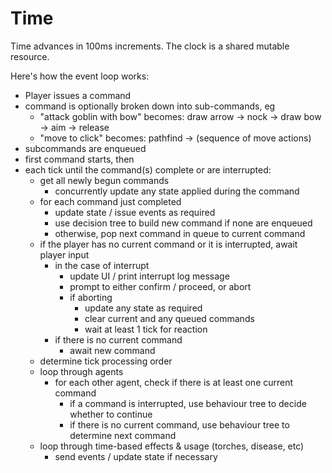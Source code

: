 # Time

Time advances in 100ms increments. The clock is a shared mutable resource.

Here's how the event loop works:

- Player issues a command
- command is optionally broken down into sub-commands, eg
  - "attack goblin with bow" becomes: draw arrow -> nock -> draw bow -> aim -> release 
  - "move to click" becomes: pathfind -> (sequence of move actions)
- subcommands are enqueued 
- first command starts, then
- each tick until the command(s) complete or are interrupted:
  - get all newly begun commands
    - concurrently update any state applied during the command
  - for each command just completed
    - update state / issue events as required
    - use decision tree to build new command if none are enqueued
    - otherwise, pop next command in queue to current command
  - if the player has no current command or it is interrupted, await player input
    - in the case of interrupt
      - update UI / print interrupt log message 
      - prompt to either confirm / proceed, or abort
      - if aborting
        - update any state as required
        - clear current and any queued commands
        - wait at least 1 tick for reaction
    - if there is no current command
        - await new command
  - determine tick processing order
  - loop through agents
    - for each other agent, check if there is at least one current command  
      - if a command is interrupted, use behaviour tree to decide whether to continue
      - if there is no current command, use behaviour tree to determine next command
  - loop through time-based effects & usage (torches, disease, etc)
    - send events / update state if necessary
